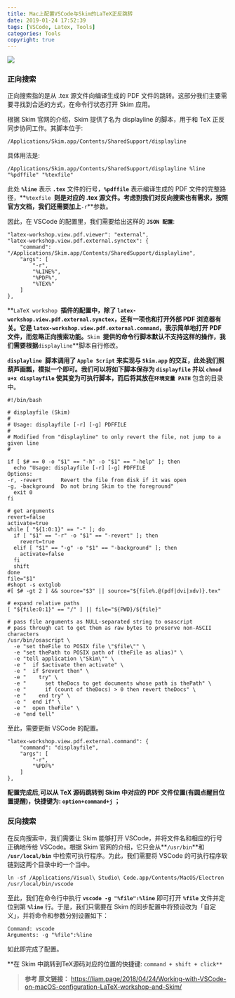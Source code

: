 ```yaml
---
title: Mac上配置VSCode与Skim的LaTeX正反跳转
date: 2019-01-24 17:52:39
tags: [VSCode, Latex, Tools]
categories: Tools
copyright: true
---
```


![](http://cdn.hkkhuang.cn/20190122144745.png)

### 正向搜索
正向搜索指的是从 .tex 源文件向编译生成的 PDF 文件的跳转。这部分我们主要需要寻找到合适的方式，在命令行状态打开 Skim 应用。

根据 Skim 官网的介绍，Skim 提供了名为 displayline 的脚本，用于和 TeX 正反同步协同工作。其脚本位于:

```
/Applications/Skim.app/Contents/SharedSupport/displayline
```

<!--more-->

具体用法是:

```
/Applications/Skim.app/Contents/SharedSupport/displayline %line "%pdffile" "%texfile"
```

此处 **`%line`** 表示 **`.tex`** 文件的行号，**`%pdffile`** 表示编译生成的 PDF 文件的完整路径，**`%texfile `**则是对应的 .tex 源文件。考虑到我们对反向搜索也有需求，按照官方文档，我们还需要加上**` -r `**参数。

因此，在 VSCode 的配置里，我们需要给出这样的 **`JSON 配置`**:

```
"latex-workshop.view.pdf.viewer": "external",
"latex-workshop.view.pdf.external.synctex": {
    "command": "/Applications/Skim.app/Contents/SharedSupport/displayline",
    "args": [
        "-r",
        "%LINE%",
        "%PDF%",
        "%TEX%"
    ]
},
```

**`LaTeX workshop `**插件的配置中，除了 **`latex-workshop.view.pdf.external.synctex`**，还有一项也和打开外部 PDF 浏览器有关。它是 **`latex-workshop.view.pdf.external.command`**，表示简单地打开 PDF 文件，而忽略正向搜索功能。**`Skim `**提供的命令行脚本默认不支持这样的操作，我们需要根据**` displayline `**脚本自行修改。

**`displayline `**脚本调用了 **`Apple Script`** 来实现与 **`Skim.app`** 的交互，此处我们照葫芦画瓢，模拟一个即可。我们可以将如下脚本保存为 **`displayfile`** 并以 **`chmod u+x displayfile`** 使其变为可执行脚本，而后将其放在**`环境变量 PATH`** 包含的目录中。

```
#!/bin/bash

# displayfile (Skim)
#
# Usage: displayfile [-r] [-g] PDFFILE
#
# Modified from "displayline" to only revert the file, not jump to a given line
#

if [ $# == 0 -o "$1" == "-h" -o "$1" == "-help" ]; then
  echo "Usage: displayfile [-r] [-g] PDFFILE
Options:
-r, -revert      Revert the file from disk if it was open
-g, -background  Do not bring Skim to the foreground"
  exit 0
fi

# get arguments
revert=false
activate=true
while [ "${1:0:1}" == "-" ]; do
  if [ "$1" == "-r" -o "$1" == "-revert" ]; then
    revert=true
  elif [ "$1" == "-g" -o "$1" == "-background" ]; then
    activate=false
  fi
  shift
done
file="$1"
#shopt -s extglob
#[ $# -gt 2 ] && source="$3" || source="${file%.@(pdf|dvi|xdv)}.tex"

# expand relative paths
[ "${file:0:1}" == "/" ] || file="${PWD}/${file}"

# pass file arguments as NULL-separated string to osascript
# pass through cat to get them as raw bytes to preserve non-ASCII characters
/usr/bin/osascript \
  -e "set theFile to POSIX file \"$file\"" \
  -e "set thePath to POSIX path of (theFile as alias)" \
  -e "tell application \"Skim\"" \
  -e "  if $activate then activate" \
  -e "  if $revert then" \
  -e "    try" \
  -e "      set theDocs to get documents whose path is thePath" \
  -e "      if (count of theDocs) > 0 then revert theDocs" \
  -e "    end try" \
  -e "  end if" \
  -e "  open theFile" \
  -e "end tell"
```

至此，需要更新 VSCode 的配置。

```
"latex-workshop.view.pdf.external.command": {
    "command": "displayfile",
    "args": [
        "-r",
        "%PDF%"
    ]
},
```

**配置完成后,可以从 TeX 源码跳转到 Skim 中对应的 PDF 文件位置(有圆点醒目位置提醒)，快捷键为: `option+command+j` ；**

### 反向搜索

在反向搜索中，我们需要让 Skim 能够打开 VSCode，并将文件名和相应的行号正确地传给 VSCode。根据 Skim 官网的介绍，它只会从**` /usr/bin `**和 **`/usr/local/bin`** 中检索可执行程序。为此，我们需要将 VSCode 的可执行程序软链到这两个目录中的一个当中。

```
ln -sf /Applications/Visual\ Studio\ Code.app/Contents/MacOS/Electron /usr/local/bin/vscode
```

至此，我们在命令行中执行 **`vscode -g "%file":%line`** 即可打开 **`%file`** 文件并定位到第 **`%line`** 行。于是，我们只需要在 Skim 的同步配置中将预设改为「自定义」，并将命令和参数分别设置如下：

```
Command: vscode
Arguments: -g "%file":%line
```

如此即完成了配置。

**在 Skim 中跳转到TeX源码对应的位置的快捷键: `command + shift + click**`



> **参考 原文链接：** https://liam.page/2018/04/24/Working-with-VSCode-on-macOS-configuration-LaTeX-workshop-and-Skim/

